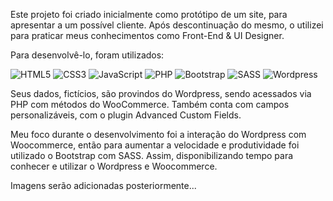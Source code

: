Este projeto foi criado inicialmente como protótipo de um site, para apresentar a um possível cliente. Após descontinuação do mesmo, o utilizei para praticar meus conhecimentos como Front-End & UI Designer.

Para desenvolvê-lo, foram utilizados:

![HTML5](https://img.shields.io/badge/html5-%23E34F26.svg?style=for-the-badge&logo=html5&logoColor=white)
![CSS3](https://img.shields.io/badge/css3-%231572B6.svg?style=for-the-badge&logo=css3&logoColor=white)
![JavaScript](https://img.shields.io/badge/javascript-%23323330.svg?style=for-the-badge&logo=javascript&logoColor=%23F7DF1E)
![PHP](https://img.shields.io/badge/PHP-777BB4?style=for-the-badge&logo=php&logoColor=white)
![Bootstrap](https://img.shields.io/badge/Bootstrap-563D7C?style=for-the-badge&logo=bootstrap&logoColor=white)
![SASS](https://img.shields.io/badge/Sass-CC6699?style=for-the-badge&logo=sass&logoColor=white)
![Wordpress](https://img.shields.io/badge/Wordpress-21759B?style=for-the-badge&logo=wordpress&logoColor=white)

Seus dados, fictícios, são provindos do Wordpress, sendo acessados via PHP com métodos do WooCommerce.
Também conta com campos personalizáveis, com o plugin Advanced Custom Fields.

Meu foco durante o desenvolvimento foi a interação do Wordpress com Woocommerce, então para aumentar a velocidade e produtividade foi utilizado o Bootstrap com SASS.
Assim, disponibilizando tempo para conhecer e utilizar o Wordpress e Woocommerce.

Imagens serão adicionadas posteriormente...
